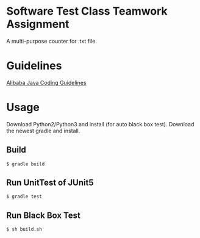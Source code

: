 # Software Test Class Teamwork Assignment
A multi-purpose counter for .txt file.

# Guidelines
[Alibaba Java Coding Guidelines](https://github.com/alibaba/p3c/blob/master/%E9%98%BF%E9%87%8C%E5%B7%B4%E5%B7%B4Java%E5%BC%80%E5%8F%91%E6%89%8B%E5%86%8C%EF%BC%88%E7%BA%AA%E5%BF%B5%E7%89%88%EF%BC%89.pdf)

# Usage
Download Python2/Python3 and install (for auto black box test).
Download the newest gradle and install.
## Build

```
$ gradle build
```

## Run UnitTest of JUnit5

```
$ gradle test
```

## Run Black Box Test

```
$ sh build.sh
```
 
